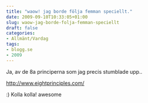 ```yaml
---
title: "waow! jag borde följa femman speciellt."
date: 2009-09-10T10:33:05+01:00
slug: waow-jag-borde-folja-femman-speciellt
draft: false
categories:
- Allmänt/Vardag
tags:
- blogg.se
- 2009
---
```

Ja, av de 8a principerna som jag precis stumblade upp..  
  
http://www.eightprinciples.com/  
  
:) Kolla kolla! awesome